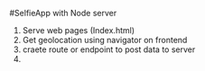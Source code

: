 #SelfieApp with Node server

 1. Serve web pages (Index.html)
 2. Get geolocation using navigator on frontend
 3. craete route or endpoint to post data to server
 4.